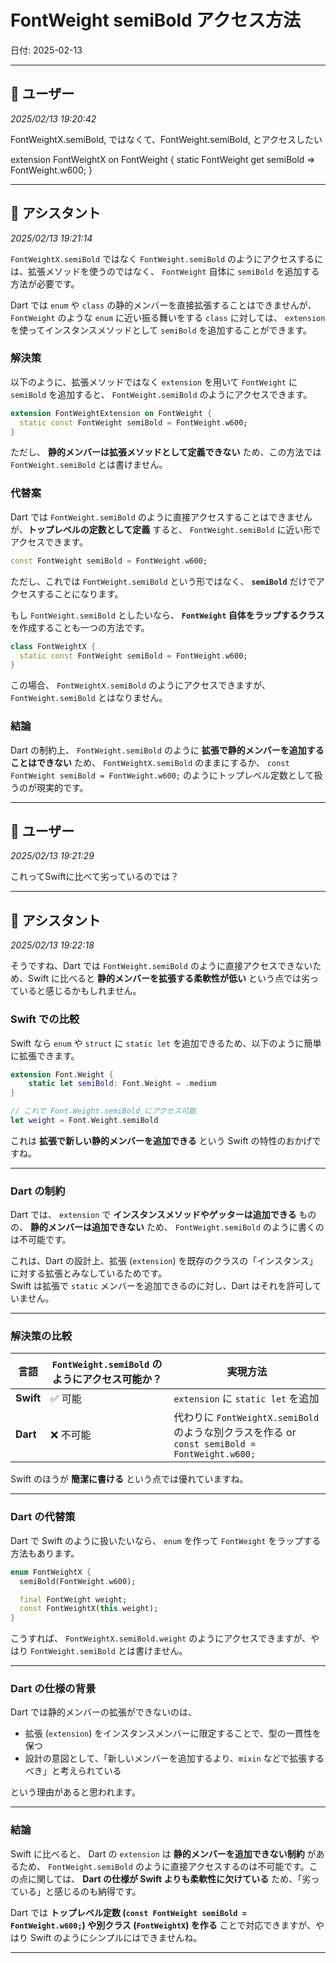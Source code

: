 # FontWeight semiBold アクセス方法

日付: 2025-02-13

---

## 👤 ユーザー
*2025/02/13 19:20:42*

FontWeightX.semiBold, ではなくて、FontWeight.semiBold, とアクセスしたい


extension FontWeightX on FontWeight {
  static FontWeight get semiBold =&gt; FontWeight.w600;
}

---

## 🤖 アシスタント
*2025/02/13 19:21:14*

`FontWeightX.semiBold` ではなく `FontWeight.semiBold` のようにアクセスするには、拡張メソッドを使うのではなく、 `FontWeight` 自体に `semiBold` を追加する方法が必要です。

Dart では `enum` や `class` の静的メンバーを直接拡張することはできませんが、 `FontWeight` のような `enum` に近い振る舞いをする `class` に対しては、 `extension` を使ってインスタンスメソッドとして `semiBold` を追加することができます。

### 解決策
以下のように、拡張メソッドではなく `extension` を用いて `FontWeight` に `semiBold` を追加すると、 `FontWeight.semiBold` のようにアクセスできます。

```dart
extension FontWeightExtension on FontWeight {
  static const FontWeight semiBold = FontWeight.w600;
}
```

ただし、 **静的メンバーは拡張メソッドとして定義できない** ため、この方法では `FontWeight.semiBold` とは書けません。

### 代替案
Dart では `FontWeight.semiBold` のように直接アクセスすることはできませんが、**トップレベルの定数として定義** すると、 `FontWeight.semiBold` に近い形でアクセスできます。

```dart
const FontWeight semiBold = FontWeight.w600;
```

ただし、これでは `FontWeight.semiBold` という形ではなく、 **`semiBold`** だけでアクセスすることになります。

もし `FontWeight.semiBold` としたいなら、 **`FontWeight` 自体をラップするクラス** を作成することも一つの方法です。

```dart
class FontWeightX {
  static const FontWeight semiBold = FontWeight.w600;
}
```

この場合、 `FontWeightX.semiBold` のようにアクセスできますが、 `FontWeight.semiBold` とはなりません。

### 結論
Dart の制約上、 `FontWeight.semiBold` のように **拡張で静的メンバーを追加することはできない** ため、 `FontWeightX.semiBold` のままにするか、 `const FontWeight semiBold = FontWeight.w600;` のようにトップレベル定数として扱うのが現実的です。

---

## 👤 ユーザー
*2025/02/13 19:21:29*

これってSwiftに比べて劣っているのでは？

---

## 🤖 アシスタント
*2025/02/13 19:22:18*

そうですね、Dart では `FontWeight.semiBold` のように直接アクセスできないため、Swift に比べると **静的メンバーを拡張する柔軟性が低い** という点では劣っていると感じるかもしれません。

### **Swift での比較**
Swift なら `enum` や `struct` に `static let` を追加できるため、以下のように簡単に拡張できます。

```swift
extension Font.Weight {
    static let semiBold: Font.Weight = .medium
}

// これで Font.Weight.semiBold にアクセス可能
let weight = Font.Weight.semiBold
```

これは **拡張で新しい静的メンバーを追加できる** という Swift の特性のおかげですね。

---

### **Dart の制約**
Dart では、 `extension` で **インスタンスメソッドやゲッターは追加できる** ものの、 **静的メンバーは追加できない** ため、 `FontWeight.semiBold` のように書くのは不可能です。

これは、Dart の設計上、拡張 (`extension`) を既存のクラスの「インスタンス」に対する拡張とみなしているためです。  
Swift は拡張で `static` メンバーを追加できるのに対し、Dart はそれを許可していません。

---

### **解決策の比較**
| 言語 | `FontWeight.semiBold` のようにアクセス可能か？ | 実現方法 |
|------|----------------------------------|----------|
| **Swift** | ✅ 可能 | `extension` に `static let` を追加 |
| **Dart** | ❌ 不可能 | 代わりに `FontWeightX.semiBold` のような別クラスを作る or `const semiBold = FontWeight.w600;` |

Swift のほうが **簡潔に書ける** という点では優れていますね。

---

### **Dart の代替策**
Dart で Swift のように扱いたいなら、 `enum` を作って `FontWeight` をラップする方法もあります。

```dart
enum FontWeightX {
  semiBold(FontWeight.w600);

  final FontWeight weight;
  const FontWeightX(this.weight);
}
```

こうすれば、 `FontWeightX.semiBold.weight` のようにアクセスできますが、やはり `FontWeight.semiBold` とは書けません。

---

### **Dart の仕様の背景**
Dart では静的メンバーの拡張ができないのは、  
- 拡張 (`extension`) をインスタンスメンバーに限定することで、型の一貫性を保つ  
- 設計の意図として、「新しいメンバーを追加するより、`mixin` などで拡張するべき」と考えられている  

という理由があると思われます。

---

### **結論**
Swift に比べると、 Dart の `extension` は **静的メンバーを追加できない制約** があるため、 `FontWeight.semiBold` のように直接アクセスするのは不可能です。この点に関しては、 **Dart の仕様が Swift よりも柔軟性に欠けている** ため、「劣っている」と感じるのも納得です。

Dart では **トップレベル定数 (`const FontWeight semiBold = FontWeight.w600;`) や別クラス (`FontWeightX`) を作る** ことで対応できますが、やはり Swift のようにシンプルにはできませんね。

---

